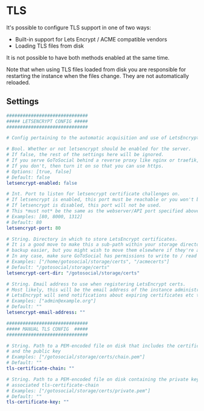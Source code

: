 <!--
SPDX-FileCopyrightText: 2023 GoToSocial Authors <admin@gotosocial.org>

SPDX-License-Identifier: AGPL-3.0-only
-->

# TLS

It's possible to configure TLS support in one of two ways:
* Built-in support for Lets Encrypt / ACME compatible vendors
* Loading TLS files from disk

It is not possible to have both methods enabled at the same time.

Note that when using TLS files loaded from disk you are responsible for restarting the instance when the files change. They are not automatically reloaded.

## Settings

```yaml
##############################
##### LETSENCRYPT CONFIG #####
##############################

# Config pertaining to the automatic acquisition and use of LetsEncrypt HTTPS certificates.

# Bool. Whether or not letsencrypt should be enabled for the server.
# If false, the rest of the settings here will be ignored.
# If you serve GoToSocial behind a reverse proxy like nginx or traefik, leave this turned off.
# If you don't, then turn it on so that you can use https.
# Options: [true, false]
# Default: false
letsencrypt-enabled: false

# Int. Port to listen for letsencrypt certificate challenges on.
# If letsencrypt is enabled, this port must be reachable or you won't be able to obtain certs.
# If letsencrypt is disabled, this port will not be used.
# This *must not* be the same as the webserver/API port specified above.
# Examples: [80, 8000, 1312]
# Default: 80
letsencrypt-port: 80

# String. Directory in which to store LetsEncrypt certificates.
# It is a good move to make this a sub-path within your storage directory, as it makes
# backup easier, but you might wish to move them elsewhere if they're also accessed by other services.
# In any case, make sure GoToSocial has permissions to write to / read from this directory.
# Examples: ["/home/gotosocial/storage/certs", "/acmecerts"]
# Default: "/gotosocial/storage/certs"
letsencrypt-cert-dir: "/gotosocial/storage/certs"

# String. Email address to use when registering LetsEncrypt certs.
# Most likely, this will be the email address of the instance administrator.
# LetsEncrypt will send notifications about expiring certificates etc to this address.
# Examples: ["admin@example.org"]
# Default: ""
letsencrypt-email-address: ""

##############################
##### MANUAL TLS CONFIG  #####
##############################

# String. Path to a PEM-encoded file on disk that includes the certificate chain
# and the public key
# Examples: ["/gotosocial/storage/certs/chain.pem"]
# Default: ""
tls-certificate-chain: ""

# String. Path to a PEM-encoded file on disk containing the private key for the
# associated tls-certificate-chain
# Examples: ["/gotosocial/storage/certs/private.pem"]
# Default: ""
tls-certificate-key: ""
```
